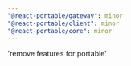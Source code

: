 ```yaml
---
"@react-portable/gateway": minor
"@react-portable/client": minor
"@react-portable/core": minor
---
```


'remove features for portable'
